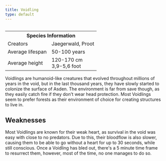 ```yaml
---
title: Voidling
type: default
---
```


<table style="float:right">
    <tr>
        <th colspan="2">Species Information</th>
    </tr>
    <tr>
        <td>Creators</td>
        <td>Jaegerwald, Proot</td>
    </tr>
    <tr>
        <td>Average lifespan</td>
        <td>50-100 years</td>
    </tr>
    <tr>
        <td>Average height</td>
        <td>120-170 cm<br>
        3,9-5,6 foot</td>
    </tr>
</table>

Voidlings are humanoid-like creatures that evolved throughout millions of years in the void, but in the last thousand years, they have slowly started to colonize the surface of <page-link href="/wiki/Planets/Asden">Asden</page-link>. The environment is far from save though, as they easily catch fire if they don't wear head protection. Most Voidlings seem to prefer forests as their environment of choice for creating structures to live in.

## Weaknesses

Most Voidlings are known for their weak heart, as survival in the void was easy with close to no predators. Due to this, their bloodflow is also slower, causing them to be able to go without a heart for up to 30 seconds, while still conscious. Once a Voidling has bled out, there's a 5 minute time frame to resurrect them, however, most of the time, no one manages to do so.

<br><br><br>
<br><br><br>
<br><br><br>
<br><br><br>
<br><br><br>
<br><br><br>
<br><br><br>
<br><br><br>
